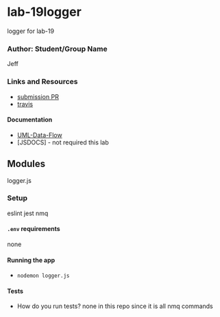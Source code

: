 # lab-19logger
logger for lab-19

### Author: Student/Group Name
Jeff

### Links and Resources
* [submission PR](https://github.com/jeff-401-js/lab-19logger/pull/1)
* [travis](https://www.travis-ci.com/jeff-401-js/lab-19logger)

#### Documentation
* [UML-Data-Flow](https://photos.app.goo.gl/DjoR95g4THdKPHBE9)
* [JSDOCS] - not required this lab

## Modules
logger.js

### Setup
eslint
jest
nmq

#### `.env` requirements
none

#### Running the app
* `nodemon logger.js`

#### Tests
* How do you run tests?
none in this repo since it is all nmq commands
